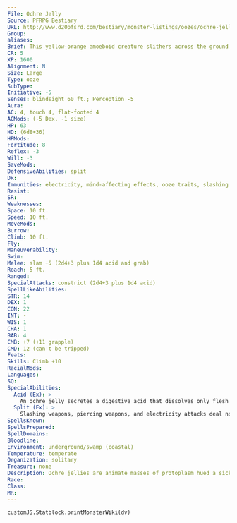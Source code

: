 ```yaml
---
File: Ochre Jelly
Source: PFRPG Bestiary
URL: http://www.d20pfsrd.com/bestiary/monster-listings/oozes/ochre-jelly
Group: 
aliases: 
Brief: This yellow-orange amoeboid creature slithers across the ground, pseudopods grasping ahead of its slow approach.
CR: 5
XP: 1600
Alignment: N
Size: Large
Type: ooze
SubType: 
Initiative: -5
Senses: blindsight 60 ft.; Perception -5
Aura: 
AC: 4, touch 4, flat-footed 4
ACMods: (-5 Dex, -1 size)
HP: 63
HD: (6d8+36)
HPMods: 
Fortitude: 8
Reflex: -3
Will: -3
SaveMods: 
DefensiveAbilities: split
DR: 
Immunities: electricity, mind-affecting effects, ooze traits, slashing and piercing damage
Resist: 
SR: 
Weaknesses: 
Space: 10 ft.
Speed: 10 ft.
MoveMods: 
Burrow: 
Climb: 10 ft.
Fly: 
Maneuverability: 
Swim: 
Melee: slam +5 (2d4+3 plus 1d4 acid and grab)
Reach: 5 ft.
Ranged: 
SpecialAttacks: constrict (2d4+3 plus 1d4 acid)
SpellLikeAbilities: 
STR: 14
DEX: 1
CON: 22
INT: -
WIS: 1
CHA: 1
BAB: 4
CMB: +7 (+11 grapple)
CMD: 12 (can't be tripped)
Feats: 
Skills: Climb +10
RacialMods: 
Languages: 
SQ: 
SpecialAbilities:
  Acid (Ex): >
    An ochre jelly secretes a digestive acid that dissolves only flesh (not bone) when it strikes a foe-creatures not made of flesh (including most constructs and oozes, skeletal undead, plants, and incorporeal creatures) are immune to the ochre jelly's acid damage.
  Split (Ex): >
    Slashing weapons, piercing weapons, and electricity attacks deal no damage to an ochre jelly. Instead the creature splits into two identical jellies, each with half of the original creature's current hit point total, rounded down.  A jelly with 10 hit points or less cannot be further split and dies if reduced to 0 hit points.
SpellsKnown: 
SpellsPrepared: 
SpellDomains: 
Bloodline: 
Environment: underground/swamp (coastal)
Temperature: temperate
Organization: solitary
Treasure: none
Description: Ochre jellies are animate masses of protoplasm hued a sickly combination of yellow, orange, and brown. At rest, their flat, pulsing bodies stand roughly 6 inches tall and can stretch out to a wide diameter- in motion, they often ball up into quivering spherical shapes and almost seem to roll as they move. Their malleable bodies allow them to seep through cracks and holes far smaller than the space they fill.  Creatures dwelling below ground often attempt to seal up any such cracks to fortify their lairs against ochre jellies.  An ochre jelly's highly specialized acid only dissolves flesh. This discovery has led many poisoners and hack alchemists to search out specimens for their tinkering.  Some specialized weapons have resulted from these experiments that target the living body in wicked ways.  Rumors of a slow-release poison that breaks down the cellular walls in living creatures surfaced a few years ago, but its creator guards the secret with his life.  Notes in a long-forgotten tome mention a burial practice used in faraway places that resembles cremation.  Instead of burning the corpse to ashes, the practitioners seal the body into a stone sarcophagus with an ochre jelly so it can dissolve the body. Afterward, the morticians place the ochre jelly into a large canopic jar, complete with a bronze plaque naming the deceased. This practice protects items entombed with the body (which is quickly reduced to nothing but a polished skeleton), and the creature's essence, it is believed, still rides along with the living jelly.  Ochre jellies stand about 6 inches tall, spread out to a little over 10 feet in diameter, and weigh upward of 2,600 pounds. When in combat, they tend to pile up upon themselves and exude long, dripping pseudopods to slam and grapple anything that moves.  Although the typical ochre jelly has stats as presented here, in the deepest reaches of the underground world these mindless predators can grow to enormous sizes.  Perhaps more disturbing, though, are rumors of ochre jellies that have developed additional methods of capturing prey. Adventurers speak of jellies capable of poisoning foes with a touch or exuding clouds of noxious gas that burns the eyes and throat, leaving those who draw too near helpless as the immense protoplasmic beast slithers over their bodies and begins to feed.
Race: 
Class: 
MR: 
---
```

```dataviewjs
customJS.Statblock.printMonsterWiki(dv)
```
